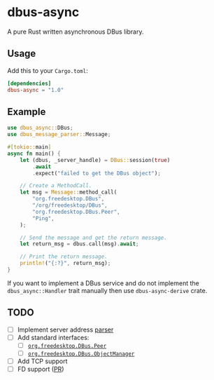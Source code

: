# dbus-async
A pure Rust written asynchronous DBus library.

## Usage
Add this to your `Cargo.toml`:
```toml
[dependencies]
dbus-async = "1.0"
```

## Example
```rust
use dbus_async::DBus;
use dbus_message_parser::Message;

#[tokio::main]
async fn main() {
    let (dbus, _server_handle) = DBus::session(true)
        .await
        .expect("failed to get the DBus object");

    // Create a MethodCall.
    let msg = Message::method_call(
        "org.freedesktop.DBus",
        "/org/freedesktop/DBus",
        "org.freedesktop.DBus.Peer",
        "Ping",
    );

    // Send the message and get the return message.
    let return_msg = dbus.call(msg).await;

    // Print the return message.
    println!("{:?}", return_msg);
}
```
If you want to implement a DBus service and do not implement the `dbus_async::Handler` trait 
manually then use `dbus-async-derive` crate.

## TODO
- [ ] Implement server address [parser](https://dbus.freedesktop.org/doc/dbus-specification.html#addresses)
- [ ] Add standard interfaces:
  * [ ] [`org.freedesktop.DBus.Peer`](https://dbus.freedesktop.org/doc/dbus-specification.html#standard-interfaces-peer)
  * [ ] [`org.freedesktop.DBus.ObjectManager`](https://dbus.freedesktop.org/doc/dbus-specification.html#standard-interfaces-objectmanager)
- [ ] Add TCP support
- [ ] FD support ([PR](https://github.com/rust-lang/rust/pull/69864))
